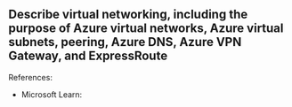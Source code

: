 ## Describe virtual networking, including the purpose of Azure virtual networks, Azure virtual subnets, peering, Azure DNS, Azure VPN Gateway, and ExpressRoute

References:

* Microsoft Learn: []()

